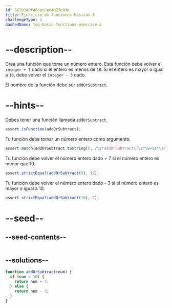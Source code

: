 ```yaml
---
id: 6619240f46cec8e04d77e03a
title: Ejercicio de funciones básicas A
challengeType: 1
dashedName: top-basic-functions-exercise-a
---
```


# --description--

Crea una función que tome un número entero. Esta función debe volver el `integer + 7` dado si el entero es menos de `10`. Si el entero es mayor o igual a `10`, debe volver el `integer - 3` dado.

El nombre de la función debe ser `addOrSubtract`.

# --hints--

Debes tener una función llamada `addOrSubtract`.

```js
assert.isFunction(addOrSubtract);
```

Tu función debe tomar un número entero como argumento.

```js
assert.match(addOrSubtract.toString(), /\s*addOrSubtract\(\s*\w+\s*\)/);
```

Tu función debe volver el número entero dado + 7 si el número entero es menor que 10.

```js
assert.strictEqual(addOrSubtract(5), 12);
```

Tu función debe volver el número entero dado - 3 si el número entero es mayor o igual a 10.

```js
assert.strictEqual(addOrSubtract(10), 7);
```




# --seed--

## --seed-contents--

```js

```

## --solutions--

```js
function addOrSubtract(num) {
  if (num < 10) {
    return num + 7;
  } else {
    return num - 3;
  }
}
```
